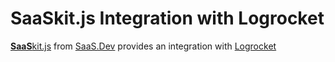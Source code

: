 
# **SaaS**kit.js Integration with Logrocket

[**SaaS**kit.js](https://saaskit.js.org) from [SaaS.Dev](https://saas.dev) provides an integration with [Logrocket](https://saaskit.js.org/integrations/logrocket)
